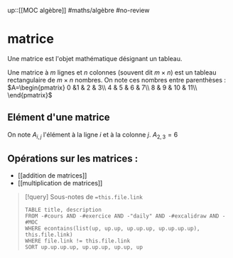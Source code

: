 up::[[MOC algèbre]]
#maths/algèbre #no-review 
# matrice
Une matrice est l'objet mathématique désignant un tableau.

Une matrice à $m$ lignes et $n$ colonnes (souvent dit $m\times n$) est un tableau rectangulaire de $m\times n$ nombres.
On note ces nombres entre parenthèses :
$A=\begin{pmatrix} 0 &1 & 2 & 3\\ 4 & 5 & 6 & 7\\ 8 & 9 & 10 & 11\\ \end{pmatrix}$

## Elément d'une matrice
On note $A_{i,j}$ l'élément à la ligne $i$ et à la colonne $j$.
$A_{2,3} = 6$

## Opérations sur les matrices :

 - [[addition de matrices]]
 - [[multiplication de matrices]]

> [!query] Sous-notes de `=this.file.link`
> ```dataview
> TABLE title, description
> FROM -#cours AND -#exercice AND -"daily" AND -#excalidraw AND -#MOC
> WHERE econtains(list(up, up.up, up.up.up, up.up.up.up), this.file.link)
> WHERE file.link != this.file.link
> SORT up.up.up.up, up.up.up, up.up, up
> ```
 

